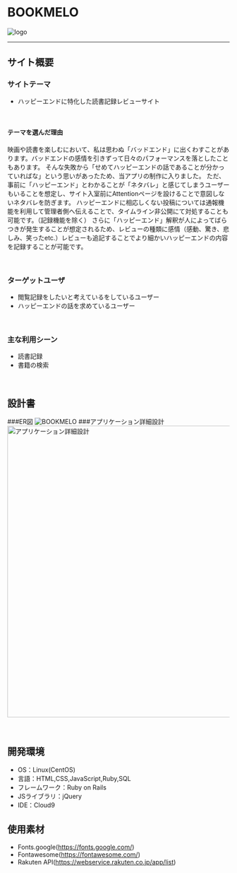 # BOOKMELO
![logo](https://github.com/NNMY03/BOOKMELO-/assets/135219119/29616e02-1963-40a1-bc1d-5e57aae9509f)
* * *
## サイト概要
### サイトテーマ
* ハッピーエンドに特化した読書記録レビューサイト

<!--何を『目的』とし、どのような『分類』なのかを簡潔に書く-->
​
#### テーマを選んだ理由
映画や読書を楽しむにおいて、私は思わぬ「バッドエンド」に出くわすことがあります。バッドエンドの感情を引きずって日々のパフォーマンスを落としたこともあります。
そんな失敗から「せめてハッピーエンドの話であることが分かっていればな」という思いがあったため、当アプリの制作に入りました。
ただ、事前に「ハッピーエンド」とわかることが「ネタバレ」と感じてしまうユーザーもいることを想定し、サイト入室前にAttentionページを設けることで意図しないネタバレを防ぎます。
ハッピーエンドに相応しくない投稿については通報機能を利用して管理者側へ伝えることで、タイムライン非公開にて対処することも可能です。（記録機能を除く）
さらに「ハッピーエンド」解釈が人によってばらつきが発生することが想定されるため、レビューの種類に感情（感動、驚き、悲しみ、笑ったetc.）レビューも追記することでより細かいハッピーエンドの内容を記録することが可能です。

<!--なぜこのようなテーマにしたかを説明する-->
​
### ターゲットユーザ
* 閲覧記録をしたいと考えているをしているユーザー
* ハッピーエンドの話を求めているユーザー

<!--誰に使ってもらうかを具体的に記載する-->
​
### 主な利用シーン
* 読書記録
* 書籍の検索

<!--どのような時に使うのかの状況を記載すること-->
​
## 設計書
###ER図
![BOOKMELO](https://github.com/NNMY03/BOOKMELO-/assets/135219119/1768bba4-13ae-410f-8d39-bccb2a1c180a)
###アプリケーション詳細設計
<img width="660" alt="アプリケーション詳細設計" src="https://github.com/NNMY03/BOOKMELO-/assets/135219119/c200759b-04d4-4025-9d4c-9a835f55d6cb">
<!--テーマを設定・提出する時点では不要です-->
​
## 開発環境
- OS：Linux(CentOS)
- 言語：HTML,CSS,JavaScript,Ruby,SQL
- フレームワーク：Ruby on Rails
- JSライブラリ：jQuery
- IDE：Cloud9
​
## 使用素材
* Fonts.google(https://fonts.google.com/)
* Fontawesome(https://fontawesome.com/)
* Rakuten API(https://webservice.rakuten.co.jp/app/list)

<!--- 外部サービスの画像素材・音声素材を使用した場合は、必ずサービス名とURLを明記してください。-->
<!--- アプリケーションの実装に使用したgem/bootstrapのリファレンスなどの記載は不要です。-->
<!--- 使用しない場合は、使用素材の項目をREADMEから削除してください。-->
<!--折りたたむ-->